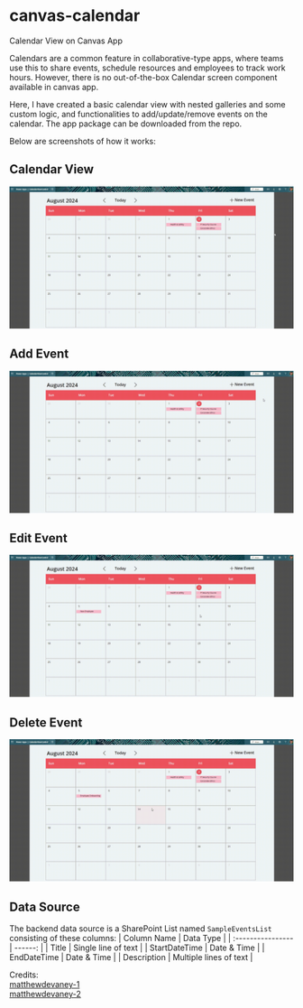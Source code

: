 # canvas-calendar
Calendar View on Canvas App

Calendars are a common feature in collaborative-type apps, where teams use this to share events, schedule resources and employees to track work hours. However, there is no out-of-the-box Calendar screen component available in canvas app.

Here, I have created a basic calendar view with nested galleries and some custom logic, and functionalities to add/update/remove events on the calendar. 
The app package can be downloaded from the repo.

Below are screenshots of how it works:

## Calendar View
![CalendarView](https://github.com/addison-bain-je/canvas-calendar/blob/main/1-CalendarView.gif)

## Add Event
![AddEvent](https://github.com/addison-bain-je/canvas-calendar/blob/main/2-AddEvent.gif)

## Edit Event
![EditEvent](https://github.com/addison-bain-je/canvas-calendar/blob/main/3-EditEvent.gif)

## Delete Event
![DeleteEvent](https://github.com/addison-bain-je/canvas-calendar/blob/main/4-DeleteEvent.gif)

## Data Source
The backend data source is a SharePoint List named ```SampleEventsList``` consisting of these columns:
| Column Name       | Data Type |
| :---------------- | ------:   |
| Title             | Single line of text    |
| StartDateTime     | Date & Time            |
| EndDateTime       | Date & Time            |
| Description       | Multiple lines of text |


Credits:  
[matthewdevaney-1](https://www.matthewdevaney.com/make-a-calendar-in-power-apps-part-1/)  
[matthewdevaney-2](https://www.matthewdevaney.com/make-a-calendar-in-power-apps-part-2/)
